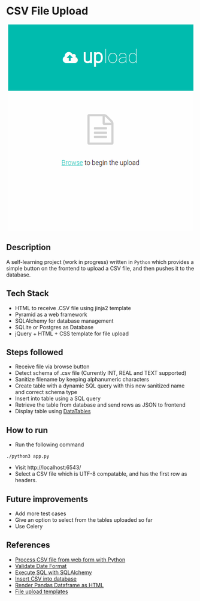 # CSV File Upload

<p align="center"><img src="screenshot.png"/></p>

## Description
A self-learning project (work in progress) written in ```Python``` which provides a simple button on the frontend to upload a CSV file, and then pushes it to the database.

## Tech Stack
* HTML to receive .CSV file using jinja2 template
* Pyramid as a web framework
* SQLAlchemy for database management
* SQLite or Postgres as Database
* jQuery + HTML + CSS template for file upload

## Steps followed
* Receive file via browse button
* Detect schema of .csv file (Currently INT, REAL and TEXT supported)
* Sanitize filename by keeping alphanumeric characters
* Create table with a dynamic SQL query with this new sanitized name and correct schema type
* Insert into table using a SQL query
* Retrieve the table from database and send rows as JSON to frontend
* Display table using [DataTables](https://datatables.net/)

## How to run
* Run the following command
```console
./python3 app.py
```

* Visit http://localhost:6543/
* Select a CSV file which is UTF-8 compatable, and has the first row as headers.

## Future improvements
* Add more test cases
* Give an option to select from the tables uploaded so far
* Use Celery

## References
* [Process CSV file from web form with Python](https://stackoverflow.com/questions/22009034/how-to-process-uploaded-csv-file-from-web-form-with-python-3)
* [Validate Date Format](https://stackoverflow.com/questions/16870663/how-do-i-validate-a-date-string-format-in-python)
* [Execute SQL with SQLAlchemy](https://chartio.com/resources/tutorials/how-to-execute-raw-sql-in-sqlalchemy/)
* [Insert CSV into database](https://python.plainenglish.io/comparison-of-methods-for-importing-bulk-csv-data-into-mysql-using-python-5890dbf57419)
* [Render Pandas Dataframe as HTML](https://www.geeksforgeeks.org/rendering-data-frame-to-html-template-in-table-view-using-django-framework/)
* [File upload templates](https://freshdesignweb.com/jquery-html5-file-upload/)
